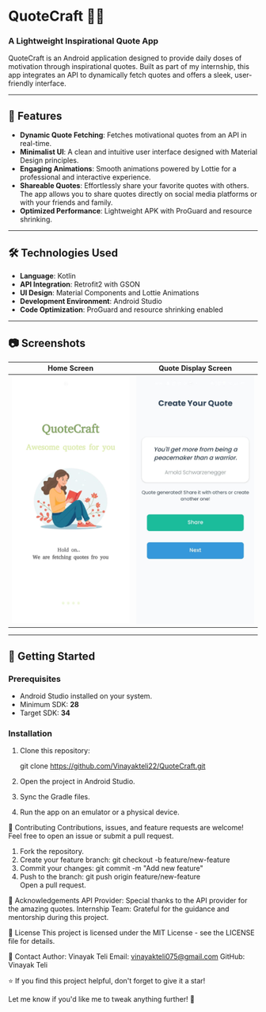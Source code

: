 # QuoteCraft 📜✨  
### A Lightweight Inspirational Quote App  

QuoteCraft is an Android application designed to provide daily doses of motivation through inspirational quotes. Built as part of my internship, this app integrates an API to dynamically fetch quotes and offers a sleek, user-friendly interface.  

---

## 🌟 Features  

- **Dynamic Quote Fetching**: Fetches motivational quotes from an API in real-time.  
- **Minimalist UI**: A clean and intuitive user interface designed with Material Design principles.  
- **Engaging Animations**: Smooth animations powered by Lottie for a professional and interactive experience.  
- **Shareable Quotes**: Effortlessly share your favorite quotes with others. The app allows you to share quotes directly on social media platforms or with your friends and family.  
- **Optimized Performance**: Lightweight APK with ProGuard and resource shrinking.  

---

## 🛠️ Technologies Used  

- **Language**: Kotlin  
- **API Integration**: Retrofit2 with GSON  
- **UI Design**: Material Components and Lottie Animations  
- **Development Environment**: Android Studio  
- **Code Optimization**: ProGuard and resource shrinking enabled  

---

## 📷 Screenshots  

| **Home Screen**            | **Quote Display Screen**      |  
|-----------------------------|-------------------------------|  
| ![Home Screen](https://github.com/Vinayakteli22/QuoteCraft/blob/master/Home.jpg) | ![Quote Screen](https://github.com/Vinayakteli22/QuoteCraft/blob/master/Quote.jpg) |  

---

## 🚀 Getting Started  

### Prerequisites  
- Android Studio installed on your system.  
- Minimum SDK: **28**  
- Target SDK: **34**  

### Installation  
1. Clone this repository:  
    
   git clone https://github.com/Vinayakteli22/QuoteCraft.git
2. Open the project in Android Studio.
3. Sync the Gradle files.
4. Run the app on an emulator or a physical device.

🤝 Contributing
Contributions, issues, and feature requests are welcome! Feel free to open an issue or submit a pull request.

1. Fork the repository.
2. Create your feature branch:
    git checkout -b feature/new-feature  
3. Commit your changes:
   git commit -m "Add new feature"  
4. Push to the branch:
   git push origin feature/new-feature  
Open a pull request.

🙌 Acknowledgements
API Provider: Special thanks to the API provider for the amazing quotes.
Internship Team: Grateful for the guidance and mentorship during this project.

📄 License
This project is licensed under the MIT License - see the LICENSE file for details.

📧 Contact
Author: Vinayak Teli
Email: vinayakteli075@gmail.com
GitHub: Vinayak Teli

⭐ If you find this project helpful, don't forget to give it a star!

  Let me know if you'd like me to tweak anything further! 🚀
